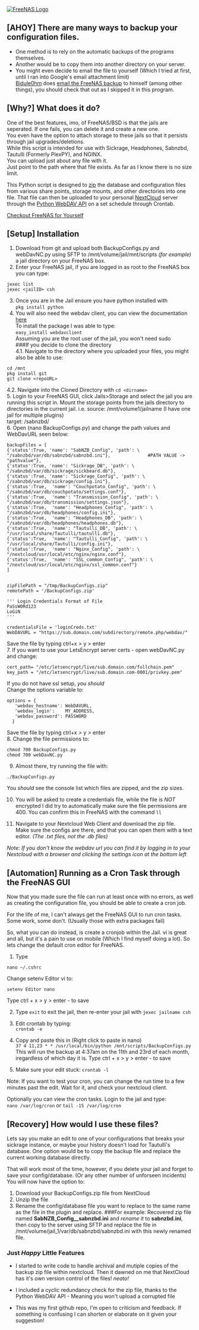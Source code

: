 [![FreeNAS Logo](https://forums.freenas.org/logo_flat_V2.png)](https://forums.freenas.org/index.php)

## [AHOY] There are many ways to backup your configuration files.  
* One method is to rely on the automatic backups of the programs themselves.  
* Another would be to copy them into another directory on your server.  
* You might even decide to email the file to yourself (Which I tried at first, until I ran into Google's email attachment limit)  
[Bidule0hm](https://forums.freenas.org/index.php?members/bidule0hm.31801/) does [email the FreeNAS backup](https://forums.freenas.org/index.php?threads/scripts-to-report-smart-zpool-and-ups-status-hdd-cpu-t%C2%B0-hdd-identification-and-backup-the-config.27365/) to himself (among other things), you should check that out as I skipped it in this program. 

## [Why?] What does it do?  
One of the best features, imo, of FreeNAS/BSD is that the jails are seperated. If one fails, you can delete it and create a new one.  
You even have the option to attach storage to these jails so that it persists through jail upgrades/deletions.  
While this script is intended for use with Sickrage, Headphones, Sabnzbd, Tautulli (Formerly PlexPY), and NGINX.  
You can upload just about any file with it.  
Just point to the path where that file exists. As far as I know there is no size limit. 

This Python script is designed to [zip](https://docs.python.org/2/library/zipfile.html) the database and configuration files from various share points, storage mounts, and other directories into one file. That file can then be uploaded to your personal [NextCloud](https://nextcloud.com/) server through the [Python WebDAV API](https://pypi.python.org/pypi/webdavclient/1.0.8) on a set schedule through Crontab. 

[Checkout FreeNAS for Yourself](http://www.freenas.org/)


## [Setup] Installation
1. Download from git and upload both BackupConfigs.py and webDavNC.py using SFTP to /mnt/volume/jail/mnt/scripts *(for example)* a jail directory on your FreeNAS box. 
2. Enter your FreeNAS jail, if you are logged in as root to the FreeNAS box you can type:  
```
jexec list  
jexec <jailID> csh
```  
3. Once you are in the Jail ensure you have python installed with  
```pkg install python```  
4. You will also need the webdav client, you can view the documentation [here](https://pypi.python.org/pypi/webdavclient/1.0.8)  
To install the package I was able to type:  
```easy_install webdavclient```  
Assuming you are the root user of the jail, you won't need sudo  
###If you decide to clone the directory  
4.1. Navigate to the directory where you uploaded your files, you might also be able to use:  
```
cd /mnt  
pkg install git  
git clone <repoURL>  
```  
4.2. Navigate into the Cloned Directory with ```cd <dirname>```  
5. Login to your FreeNAS GUI, click Jails>Storage and select the jail you are running this script in. Mount the storage points from the jails directory to directories in the current jail. i.e.
source: /mnt/volume1/jailname (I have one jail for multiple plugins)  
target: /sabnzbd/  
6. Open (nano BackupConfigs.py) and change the path values and WebDavURL seen below:  
```
backupFiles = [
{'status':True, 'name': "SabNZB_Config", 'path': \
"/sabnzbd/var/db/sabnzbd/sabnzbd.ini"},              #PATH VALUE -> "pathvalue"},
{'status':True, 'name': "Sickrage_DB", 'path': \
"/sabnzbd/var/db/sickrage/sickbeard.db"},
{'status':True, 'name': "Sickrage_Config", 'path': \
"/sabnzbd/var/db/sickrage/config.ini"},
{'status':True,  'name': "Couchpotato_Config", 'path': \
"/sabnzbd/var/db/couchpotato/settings.conf"},
{'status':True,  'name': "Transmission_Config", 'path': \
"/sabnzbd/var/db/transmission/settings.json"},
{'status':True,  'name': "Headphones_Config", 'path': \
"/sabnzbd/var/db/headphones/config.ini"},
{'status':True,  'name': "Headphones_DB", 'path': \
"/sabnzbd/var/db/headphones/headphones.db"},
{'status':True,  'name': "Tautulli_DB", 'path': \
"/usr/local/share/Tautulli/tautulli.db"},
{'status':True,  'name': "Tautulli_Config", 'path': \
"/usr/local/share/Tautulli/config.ini"},
{'status':True,  'name': "Nginx_Config", 'path': \
"/nextcloud/usr/local/etc/nginx/nginx.conf"},
{'status':True,  'name': "SSL_common_Config", 'path': \
"/nextcloud/usr/local/etc/nginx/ssl_common.conf"}
]


zipFilePath = "/tmp/BackupConfigs.zip"
remotePath = '/BackupConfigs.zip'

''' Login Credentials Format of File
PaSsW0Rd123
LoGiN
'''

credentialsFile = 'loginCreds.txt'
WebDAVURL = "https://sub.domain.com/subdirectory/remote.php/webdav/"
```
Save the file by typing ctrl+x *>* y *>* enter  
7. If you want to use your LetsEncrypt server certs - open webDavNC.py and change:  
```
cert_path= "/etc/letsencrypt/live/sub.domain.com/fullchain.pem"
key_path = "/etc/letsencrypt/live/sub.domain.com-0001/privkey.pem"
```
If you do not have ssl setup, *you should*  
Change the options variable to:  
```
options = {
   'webdav_hostname': WebDAVURL,
   'webdav_login':    MY_ADDRESS,
   'webdav_password': PASSWORD
  }
```
Save the file by typing ctrl+x *>* y *>* enter  
8. Change the file permissions to:  
```
chmod 700 BackupConfigs.py  
chmod 700 webDavNC.py  
```

9. Almost there, try running the file with:
```
./BackupConfigs.py
```
You *should* see the console list which files are zipped, and the zip sizes. 

10. You will be asked to create a credentials file, while the file is *NOT* encrypted I did try to automatically make sure the file permissions are 400. You can confirm this in FreeNAS with the command ```ll```

11. Navigate to your Nextcloud Web Client and download the zip file.  
Make sure the configs are there, and that you can open them with a text editor. *(The .txt files, not the .db files)*

*Note: If you don't know the webdav url you can find it by logging in to your Nextcloud with a browser and clicking the settings icon at the bottom left*


## [Automation] Running as a Cron Task through the FreeNAS GUI
Now that you made sure the file can run at least once with no errors, as well as creating the configuration file, you should be able to create a cron job. 

For the life of me, I can't always get the FreeNAS GUI to run cron tasks. Some work, some don't. (Usually those with extra packages fail)

So, what you can do instead, is create a cronjob within the Jail. 
vi is great and all, but it's a pain to use on mobile (Which I find myself doing a lot). So lets change the default cron editor for FreeNAS. 
1. Type  
```
nano ~/.cshrc
```
Change setenv Editor vi to:
```
setenv Editor nano
```
Type ctrl + x > y > enter - to save

2. Type ```exit``` to exit the jail, then re-enter your jail with ```jexec jailname csh```

3. Edit crontab by typing:  
```crontab -e```  
4. Copy and paste this in (Right click to paste in nano)  
```37 4 11,23 * * /usr/local/bin/python /mnt/scripts/BackupConfigs.py```
This will run the backup at 4:37am on the 11th and 23rd of each month, iregardless of which day it is. 
Type ctrl + x > y > enter - to save 
5. Make sure your edit stuck:
```crontab -l```

Note: If you want to test your cron, you can change the run time to a few minutes past the edit. Wait for it, and check your nextcloud client. 

Optionally you can view the cron tasks. Login to the jail and type:  
```nano /var/log/cron``` or ```tail -15 /var/log/cron```  

## [Recovery] How would I use these files? 
Lets say you make an edit to one of your configurations that breaks your sickrage instance, or maybe your history doesn't load for Tautulli's database. One option would be to copy the backup file and replace the current working database directly. 

That will work most of the time, however, if you delete your jail and forget to save your config/database. (Or any other number of unforseen incidents) You will now have the option to:
1. Download your BackupConfigs.zip file from NextCloud
2. Unzip the file
3. Rename the config/database file you want to replace to the same name as the file in the plugin and replace. 
###For example: 
Recovered zip file named **SabNZB_Config__sabnzbd.ini** and *rename it* to **sabnzbd.ini**, then copy to the server using SFTP and replace the file in /mnt/volume/jail_1/var/db/sabnzbd/sabnzbd.ini with this newly renamed file.

### Just *Happy* Little Features
* I started to write code to handle archival and mutiple copies of the backup zip file within nextcloud. Then it dawned on me that NextCloud has it's own version control of the files! *neato!*

* I included a cyclic redundancy check for the zip file, thanks to the Python WebDAV API - Meaning you won't upload a corrupted file

* This was my first github repo, I'm open to criticism and feedback. If something is confusing I can shorten or elaborate on it given your suggestion!
